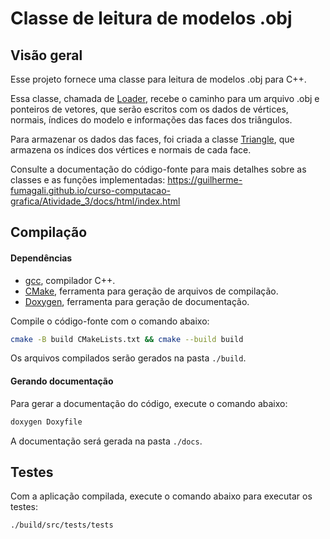 # Classe de leitura de modelos .obj

## Visão geral

Esse projeto fornece uma classe para leitura de modelos .obj para C++.

Essa classe, chamada de [Loader](src/Loader.h), recebe o caminho para um arquivo .obj e ponteiros de vetores, que serão escritos com os dados de vértices, normais, índices do modelo e informações das faces dos triângulos.

Para armazenar os dados das faces, foi criada a classe [Triangle](src/Triangle.h), que armazena os índices dos vértices e normais de cada face.

Consulte a documentação do código-fonte para mais detalhes sobre as classes e as funções implementadas: https://guilherme-fumagali.github.io/curso-computacao-grafica/Atividade_3/docs/html/index.html

## Compilação

#### Dependências

- [gcc](https://gcc.gnu.org/), compilador C++.
- [CMake](https://cmake.org/), ferramenta para geração de arquivos de compilação.
- [Doxygen](https://www.doxygen.nl/index.html), ferramenta para geração de documentação.


Compile o código-fonte com o comando abaixo:

```bash 
cmake -B build CMakeLists.txt && cmake --build build
```

Os arquivos compilados serão gerados na pasta `./build`.

#### Gerando documentação

Para gerar a documentação do código, execute o comando abaixo:

```bash
doxygen Doxyfile
```

A documentação será gerada na pasta `./docs`.

## Testes

Com a aplicação compilada, execute o comando abaixo para executar os testes:

```bash
./build/src/tests/tests
```